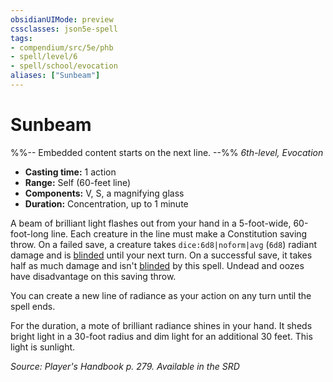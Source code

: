 ```yaml
---
obsidianUIMode: preview
cssclasses: json5e-spell
tags:
- compendium/src/5e/phb
- spell/level/6
- spell/school/evocation
aliases: ["Sunbeam"]
---
```

# Sunbeam
%%-- Embedded content starts on the next line. --%%
*6th-level, Evocation*  

- **Casting time:** 1 action
- **Range:** Self (60-feet line)
- **Components:** V, S, a magnifying glass
- **Duration:** Concentration, up to 1 minute

A beam of brilliant light flashes out from your hand in a 5-foot-wide, 60-foot-long line. Each creature in the line must make a Constitution saving throw. On a failed save, a creature takes `dice:6d8|noform|avg` (`6d8`) radiant damage and is [blinded](2-Mechanics/CLI/rules/conditions.md#Blinded) until your next turn. On a successful save, it takes half as much damage and isn't [blinded](2-Mechanics/CLI/rules/conditions.md#Blinded) by this spell. Undead and oozes have disadvantage on this saving throw.

You can create a new line of radiance as your action on any turn until the spell ends.

For the duration, a mote of brilliant radiance shines in your hand. It sheds bright light in a 30-foot radius and dim light for an additional 30 feet. This light is sunlight.

*Source: Player's Handbook p. 279. Available in the <span title='Systems Reference Document (5.1)'>SRD</span>*